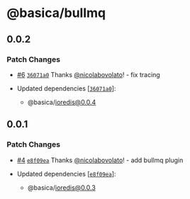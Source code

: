 # @basica/bullmq

## 0.0.2

### Patch Changes

- [#6](https://github.com/nicolabovolato/basica/pull/6) [`36071a0`](https://github.com/nicolabovolato/basica/commit/36071a082275f1b66c502b817cae901c52ed4513) Thanks [@nicolabovolato](https://github.com/nicolabovolato)! - fix tracing

- Updated dependencies [[`36071a0`](https://github.com/nicolabovolato/basica/commit/36071a082275f1b66c502b817cae901c52ed4513)]:
  - @basica/ioredis@0.0.4

## 0.0.1

### Patch Changes

- [#4](https://github.com/nicolabovolato/basica/pull/4) [`e8f09ea`](https://github.com/nicolabovolato/basica/commit/e8f09ea5ed42e17a1d809ebd57bb859896b42782) Thanks [@nicolabovolato](https://github.com/nicolabovolato)! - add bullmq plugin

- Updated dependencies [[`e8f09ea`](https://github.com/nicolabovolato/basica/commit/e8f09ea5ed42e17a1d809ebd57bb859896b42782)]:
  - @basica/ioredis@0.0.3
